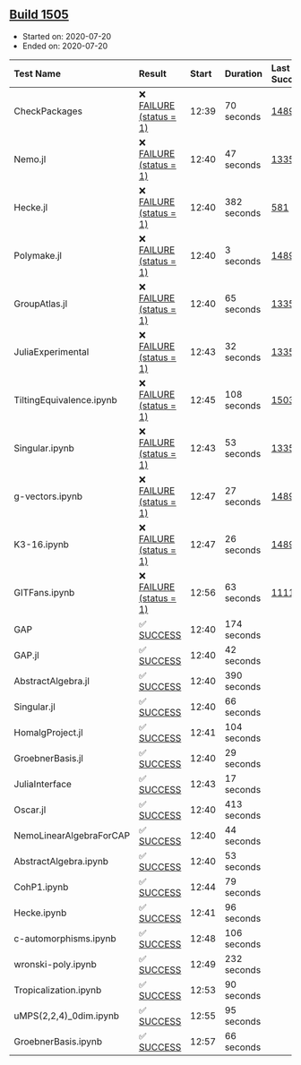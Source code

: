 ## [Build 1505](https://oscarci.mathematik.uni-kl.de/job/oscar-julia-1.4/1505/)

* Started on: 2020-07-20
* Ended on: 2020-07-20

| Test Name    | Result | Start | Duration | Last Success | First Failure |
|:-------------|:-------|:------|:---------|:-------------|:--------------|
| CheckPackages | ❌ [FAILURE (status = 1)](https://oscarci.mathematik.uni-kl.de/job/oscar-julia-1.4/1505/artifact/logs/build-1505/CheckPackages.log) | 12:39 | 70 seconds | [1489](https://oscarci.mathematik.uni-kl.de/job/oscar-julia-1.4/1489/) | [1490](https://oscarci.mathematik.uni-kl.de/job/oscar-julia-1.4/1490/) |
| Nemo.jl | ❌ [FAILURE (status = 1)](https://oscarci.mathematik.uni-kl.de/job/oscar-julia-1.4/1505/artifact/logs/build-1505/Nemo.jl.log) | 12:40 | 47 seconds | [1335](https://oscarci.mathematik.uni-kl.de/job/oscar-julia-1.4/1335/) | [1336](https://oscarci.mathematik.uni-kl.de/job/oscar-julia-1.4/1336/) |
| Hecke.jl | ❌ [FAILURE (status = 1)](https://oscarci.mathematik.uni-kl.de/job/oscar-julia-1.4/1505/artifact/logs/build-1505/Hecke.jl.log) | 12:40 | 382 seconds | [581](https://oscarci.mathematik.uni-kl.de/job/oscar-julia-1.4/581/) | [582](https://oscarci.mathematik.uni-kl.de/job/oscar-julia-1.4/582/) |
| Polymake.jl | ❌ [FAILURE (status = 1)](https://oscarci.mathematik.uni-kl.de/job/oscar-julia-1.4/1505/artifact/logs/build-1505/Polymake.jl.log) | 12:40 | 3 seconds | [1489](https://oscarci.mathematik.uni-kl.de/job/oscar-julia-1.4/1489/) | [1490](https://oscarci.mathematik.uni-kl.de/job/oscar-julia-1.4/1490/) |
| GroupAtlas.jl | ❌ [FAILURE (status = 1)](https://oscarci.mathematik.uni-kl.de/job/oscar-julia-1.4/1505/artifact/logs/build-1505/GroupAtlas.jl.log) | 12:40 | 65 seconds | [1335](https://oscarci.mathematik.uni-kl.de/job/oscar-julia-1.4/1335/) | [1336](https://oscarci.mathematik.uni-kl.de/job/oscar-julia-1.4/1336/) |
| JuliaExperimental | ❌ [FAILURE (status = 1)](https://oscarci.mathematik.uni-kl.de/job/oscar-julia-1.4/1505/artifact/logs/build-1505/JuliaExperimental.log) | 12:43 | 32 seconds | [1335](https://oscarci.mathematik.uni-kl.de/job/oscar-julia-1.4/1335/) | [1336](https://oscarci.mathematik.uni-kl.de/job/oscar-julia-1.4/1336/) |
| TiltingEquivalence.ipynb | ❌ [FAILURE (status = 1)](https://oscarci.mathematik.uni-kl.de/job/oscar-julia-1.4/1505/artifact/logs/build-1505/TiltingEquivalence.ipynb.log) | 12:45 | 108 seconds | [1503](https://oscarci.mathematik.uni-kl.de/job/oscar-julia-1.4/1503/) | [1504](https://oscarci.mathematik.uni-kl.de/job/oscar-julia-1.4/1504/) |
| Singular.ipynb | ❌ [FAILURE (status = 1)](https://oscarci.mathematik.uni-kl.de/job/oscar-julia-1.4/1505/artifact/logs/build-1505/Singular.ipynb.log) | 12:43 | 53 seconds | [1335](https://oscarci.mathematik.uni-kl.de/job/oscar-julia-1.4/1335/) | [1336](https://oscarci.mathematik.uni-kl.de/job/oscar-julia-1.4/1336/) |
| g-vectors.ipynb | ❌ [FAILURE (status = 1)](https://oscarci.mathematik.uni-kl.de/job/oscar-julia-1.4/1505/artifact/logs/build-1505/g-vectors.ipynb.log) | 12:47 | 27 seconds | [1489](https://oscarci.mathematik.uni-kl.de/job/oscar-julia-1.4/1489/) | [1490](https://oscarci.mathematik.uni-kl.de/job/oscar-julia-1.4/1490/) |
| K3-16.ipynb | ❌ [FAILURE (status = 1)](https://oscarci.mathematik.uni-kl.de/job/oscar-julia-1.4/1505/artifact/logs/build-1505/K3-16.ipynb.log) | 12:47 | 26 seconds | [1489](https://oscarci.mathematik.uni-kl.de/job/oscar-julia-1.4/1489/) | [1490](https://oscarci.mathematik.uni-kl.de/job/oscar-julia-1.4/1490/) |
| GITFans.ipynb | ❌ [FAILURE (status = 1)](https://oscarci.mathematik.uni-kl.de/job/oscar-julia-1.4/1505/artifact/logs/build-1505/GITFans.ipynb.log) | 12:56 | 63 seconds | [1111](https://oscarci.mathematik.uni-kl.de/job/oscar-julia-1.4/1111/) | [1112](https://oscarci.mathematik.uni-kl.de/job/oscar-julia-1.4/1112/) |
| GAP | ✅ [SUCCESS](https://oscarci.mathematik.uni-kl.de/job/oscar-julia-1.4/1505/artifact/logs/build-1505/GAP.log) | 12:40 | 174 seconds |  |  |
| GAP.jl | ✅ [SUCCESS](https://oscarci.mathematik.uni-kl.de/job/oscar-julia-1.4/1505/artifact/logs/build-1505/GAP.jl.log) | 12:40 | 42 seconds |  |  |
| AbstractAlgebra.jl | ✅ [SUCCESS](https://oscarci.mathematik.uni-kl.de/job/oscar-julia-1.4/1505/artifact/logs/build-1505/AbstractAlgebra.jl.log) | 12:40 | 390 seconds |  |  |
| Singular.jl | ✅ [SUCCESS](https://oscarci.mathematik.uni-kl.de/job/oscar-julia-1.4/1505/artifact/logs/build-1505/Singular.jl.log) | 12:40 | 66 seconds |  |  |
| HomalgProject.jl | ✅ [SUCCESS](https://oscarci.mathematik.uni-kl.de/job/oscar-julia-1.4/1505/artifact/logs/build-1505/HomalgProject.jl.log) | 12:41 | 104 seconds |  |  |
| GroebnerBasis.jl | ✅ [SUCCESS](https://oscarci.mathematik.uni-kl.de/job/oscar-julia-1.4/1505/artifact/logs/build-1505/GroebnerBasis.jl.log) | 12:40 | 29 seconds |  |  |
| JuliaInterface | ✅ [SUCCESS](https://oscarci.mathematik.uni-kl.de/job/oscar-julia-1.4/1505/artifact/logs/build-1505/JuliaInterface.log) | 12:43 | 17 seconds |  |  |
| Oscar.jl | ✅ [SUCCESS](https://oscarci.mathematik.uni-kl.de/job/oscar-julia-1.4/1505/artifact/logs/build-1505/Oscar.jl.log) | 12:40 | 413 seconds |  |  |
| NemoLinearAlgebraForCAP | ✅ [SUCCESS](https://oscarci.mathematik.uni-kl.de/job/oscar-julia-1.4/1505/artifact/logs/build-1505/NemoLinearAlgebraForCAP.log) | 12:40 | 44 seconds |  |  |
| AbstractAlgebra.ipynb | ✅ [SUCCESS](https://oscarci.mathematik.uni-kl.de/job/oscar-julia-1.4/1505/artifact/logs/build-1505/AbstractAlgebra.ipynb.log) | 12:40 | 53 seconds |  |  |
| CohP1.ipynb | ✅ [SUCCESS](https://oscarci.mathematik.uni-kl.de/job/oscar-julia-1.4/1505/artifact/logs/build-1505/CohP1.ipynb.log) | 12:44 | 79 seconds |  |  |
| Hecke.ipynb | ✅ [SUCCESS](https://oscarci.mathematik.uni-kl.de/job/oscar-julia-1.4/1505/artifact/logs/build-1505/Hecke.ipynb.log) | 12:41 | 96 seconds |  |  |
| c-automorphisms.ipynb | ✅ [SUCCESS](https://oscarci.mathematik.uni-kl.de/job/oscar-julia-1.4/1505/artifact/logs/build-1505/c-automorphisms.ipynb.log) | 12:48 | 106 seconds |  |  |
| wronski-poly.ipynb | ✅ [SUCCESS](https://oscarci.mathematik.uni-kl.de/job/oscar-julia-1.4/1505/artifact/logs/build-1505/wronski-poly.ipynb.log) | 12:49 | 232 seconds |  |  |
| Tropicalization.ipynb | ✅ [SUCCESS](https://oscarci.mathematik.uni-kl.de/job/oscar-julia-1.4/1505/artifact/logs/build-1505/Tropicalization.ipynb.log) | 12:53 | 90 seconds |  |  |
| uMPS(2,2,4)_0dim.ipynb | ✅ [SUCCESS](https://oscarci.mathematik.uni-kl.de/job/oscar-julia-1.4/1505/artifact/logs/build-1505/uMPS-2-2-4-_0dim.ipynb.log) | 12:55 | 95 seconds |  |  |
| GroebnerBasis.ipynb | ✅ [SUCCESS](https://oscarci.mathematik.uni-kl.de/job/oscar-julia-1.4/1505/artifact/logs/build-1505/GroebnerBasis.ipynb.log) | 12:57 | 66 seconds |  |  |

